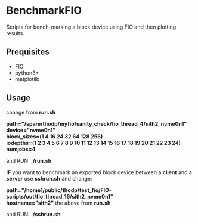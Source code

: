 # BenchmarkFIO
Scripts for bench-marking a block device using FIO and then plotting results.
## Prequisites
- FIO
- python3+
- matplotlib
## Usage
change from **run.sh**

**path="/spare/thodp/myfio/sanity_check/fio_thread_4/sith2_nvme0n1"**<br>
**device="nvme0n1"**<br>
**block_sizes=(1 4 16 24 32 64 128 256)**<br>
**iodepths=(1 2 3 4 5 6 7 8 9 10 11 12 13 14 15 16 17 18 19 20 21 22 23 24)**<br>
**numjobs=4**<br>

and RUN: **./run.sh**

**IF** you want to benchmark an exported block device between a **client** and a **server** use **sshrun.sh**
and change:

**path="/home1/public/thodp/test_fio/FIO-scripts/out/fio_thread_16/sith2_nvme0n1"<br>
hostname="sith2"**
the above from **run.sh**

and RUN: **./sshrun.sh**
